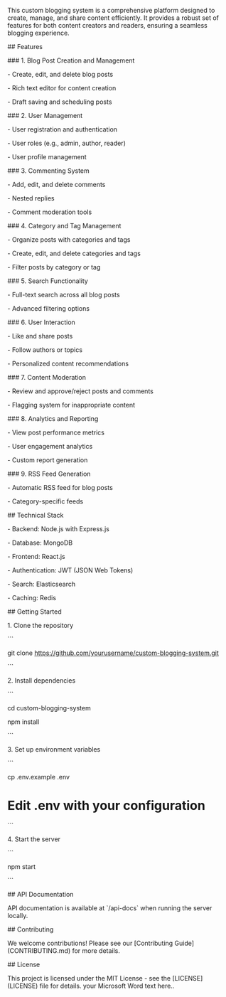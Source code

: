 This custom blogging system is a comprehensive platform designed to create, manage, and share content efficiently. It provides a robust set of features for both content creators and readers, ensuring a seamless blogging experience.

\## Features

\### 1. Blog Post Creation and Management

\- Create, edit, and delete blog posts

\- Rich text editor for content creation

\- Draft saving and scheduling posts

\### 2. User Management

\- User registration and authentication

\- User roles (e.g., admin, author, reader)

\- User profile management

\### 3. Commenting System

\- Add, edit, and delete comments

\- Nested replies

\- Comment moderation tools

\### 4. Category and Tag Management

\- Organize posts with categories and tags

\- Create, edit, and delete categories and tags

\- Filter posts by category or tag

\### 5. Search Functionality

\- Full-text search across all blog posts

\- Advanced filtering options

\### 6. User Interaction

\- Like and share posts

\- Follow authors or topics

\- Personalized content recommendations

\### 7. Content Moderation

\- Review and approve/reject posts and comments

\- Flagging system for inappropriate content

\### 8. Analytics and Reporting

\- View post performance metrics

\- User engagement analytics

\- Custom report generation

\### 9. RSS Feed Generation

\- Automatic RSS feed for blog posts

\- Category-specific feeds

\## Technical Stack

\- Backend: Node.js with Express.js

\- Database: MongoDB

\- Frontend: React.js

\- Authentication: JWT (JSON Web Tokens)

\- Search: Elasticsearch

\- Caching: Redis

\## Getting Started

1\. Clone the repository

\`\`\`

git clone https://github.com/yourusername/custom-blogging-system.git

\`\`\`

2\. Install dependencies

\`\`\`

cd custom-blogging-system

npm install

\`\`\`

3\. Set up environment variables

\`\`\`

cp .env.example .env

# Edit .env with your configuration

\`\`\`

4\. Start the server

\`\`\`

npm start

\`\`\`

\## API Documentation

API documentation is available at \`/api-docs\` when running the server locally.

\## Contributing

We welcome contributions! Please see our \[Contributing Guide\](CONTRIBUTING.md) for more details.

\## License

This project is licensed under the MIT License - see the \[LICENSE\](LICENSE) file for details. your Microsoft Word text here..
